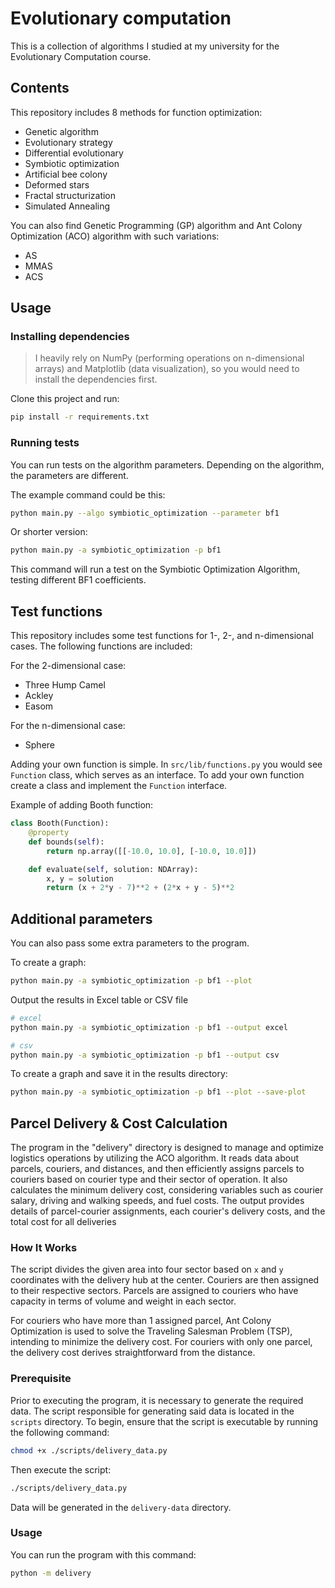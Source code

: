 # Evolutionary computation

This is a collection of algorithms I studied at my university for the Evolutionary Computation course.

## Contents

This repository includes 8 methods for function optimization:

- Genetic algorithm
- Evolutionary strategy
- Differential evolutionary
- Symbiotic optimization
- Artificial bee colony
- Deformed stars
- Fractal structurization
- Simulated Annealing

You can also find Genetic Programming (GP) algorithm and Ant Colony Optimization (ACO) algorithm with such variations:

- AS
- MMAS
- ACS

## Usage

### Installing dependencies

> I heavily rely on NumPy (performing operations on n-dimensional arrays) and Matplotlib (data visualization), so you would need to install the dependencies first.

Clone this project and run:

```sh
pip install -r requirements.txt
```

### Running tests

You can run tests on the algorithm parameters. Depending on the algorithm, the parameters are different.

The example command could be this:

```sh
python main.py --algo symbiotic_optimization --parameter bf1
```

Or shorter version:

```sh
python main.py -a symbiotic_optimization -p bf1
```

This command will run a test on the Symbiotic Optimization Algorithm, testing different BF1 coefficients.

## Test functions

This repository includes some test functions for 1-, 2-, and n-dimensional cases. The following functions are included:

For the 2-dimensional case:

- Three Hump Camel
- Ackley
- Easom

For the n-dimensional case:

- Sphere

Adding your own function is simple. In `src/lib/functions.py` you would see `Function` class, which serves as an interface.
To add your own function create a class and implement the `Function` interface.

Example of adding Booth function:

```py
class Booth(Function):
    @property
    def bounds(self):
        return np.array([[-10.0, 10.0], [-10.0, 10.0]])

    def evaluate(self, solution: NDArray):
        x, y = solution
        return (x + 2*y - 7)**2 + (2*x + y - 5)**2
```

## Additional parameters

You can also pass some extra parameters to the program.

To create a graph:

```sh
python main.py -a symbiotic_optimization -p bf1 --plot
```

Output the results in Excel table or CSV file

```sh
# excel
python main.py -a symbiotic_optimization -p bf1 --output excel

# csv
python main.py -a symbiotic_optimization -p bf1 --output csv
```

To create a graph and save it in the results directory:

```sh
python main.py -a symbiotic_optimization -p bf1 --plot --save-plot
```

## Parcel Delivery & Cost Calculation

The program in the "delivery" directory is designed to manage and optimize logistics operations
by utilizing the ACO algorithm. It reads data about parcels, couriers, and distances,
and then efficiently assigns parcels to couriers based on courier type and their sector of operation. It also
calculates the minimum delivery cost, considering variables such as courier salary, driving and
walking speeds, and fuel costs. The output provides details of parcel-courier assignments, each courier's delivery
costs, and the total cost for all deliveries

### How It Works

The script divides the given area into four sector based on `x` and `y` coordinates with the delivery hub
at the center. Couriers are then assigned to their respective sectors. Parcels are assigned to couriers who have
capacity in terms of volume and weight in each sector.

For couriers who have more than 1 assigned parcel, Ant Colony Optimization is used to solve the
Traveling Salesman Problem (TSP), intending to minimize the delivery cost. For couriers with only
one parcel, the delivery cost derives straightforward from the distance.

### Prerequisite

Prior to executing the program, it is necessary to generate the required data.
The script responsible for generating said data is located in the `scripts` directory.
To begin, ensure that the script is executable by running the following command:

```sh
chmod +x ./scripts/delivery_data.py
```

Then execute the script:

```sh
./scripts/delivery_data.py
```

Data will be generated in the `delivery-data` directory.

### Usage

You can run the program with this command:

```sh
python -m delivery
```
